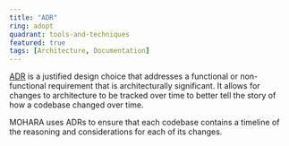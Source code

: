 ```yaml
---
title: "ADR"
ring: adopt
quadrant: tools-and-techniques
featured: true
tags: [Architecture, Documentation]
---
```


[ADR](https://adr.github.io/) is a justified design choice that addresses a functional or non-functional requirement that is architecturally significant. It allows for changes to architecture to be tracked over time to better tell the story of how a codebase changed over time.

MOHARA uses ADRs to ensure that each codebase contains a timeline of the reasoning and considerations for each of its changes.
